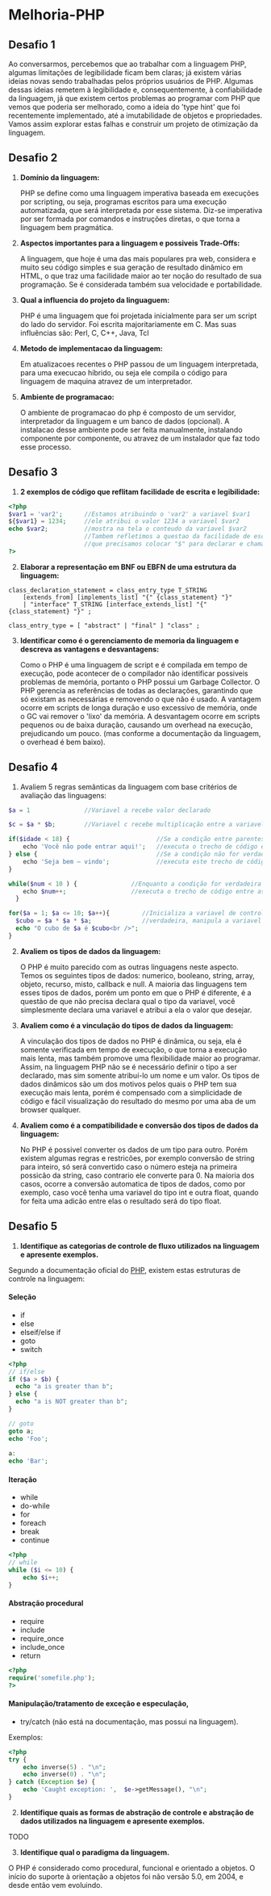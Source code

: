 # Melhoria-PHP

## Desafio 1 

Ao conversarmos, percebemos que ao trabalhar com a linguagem PHP, algumas limitações de legibilidade ficam bem claras; já existem várias ideias novas sendo trabalhadas pelos próprios usuários de PHP. Algumas dessas ideias remetem à legibilidade e, consequentemente, à confiabilidade da linguagem, já que existem certos problemas ao programar com PHP que vemos que poderia ser melhorado, como a ideia do 'type hint' que foi recentemente implementado, até a imutabilidade de objetos e propriedades. Vamos assim explorar estas falhas e construir um projeto de otimização da linguagem.

## Desafio 2

1. **Domínio da linguagem:**

	PHP se define como uma linguagem imperativa baseada em execuções por scripting, ou seja, programas escritos para uma execução automatizada, que será interpretada por esse sistema. Diz-se imperativa por ser formada por comandos e instruções diretas, o que torna a linguagem bem pragmática.

2. **Aspectos importantes para a linguagem e possiveis Trade-Offs:**

	A linguagem, que hoje é uma das mais populares pra web, considera e muito seu código simples e sua geração de resultado dinâmico em HTML, o que traz uma facilidade maior ao ter noção do resultado de sua programação. Se é considerada também sua velocidade e portabilidade.

3. **Qual a influencia do projeto da linguaguem:**

	PHP é uma linguagem que foi projetada inicialmente para ser um script do lado do servidor. Foi escrita majoritariamente em C. Mas suas influências são: Perl, C, C++, Java, Tcl  

4. **Metodo de implementacao da linguagem:**

	Em atualizacoes recentes o PHP passou de um linguagem interpretada, para uma execucao híbrido, ou seja ele compila o código para linguagem de maquina atravez de um interpretador.

5. **Ambiente de programacao:**

	O ambiente de programacao do php é composto de um servidor, interpretador da linguagem e um banco de dados (opcional). A instalacao desse ambiente pode ser feita manualmente, instalando componente por componente, ou atravez de um instalador que faz todo esse processo.

## Desafio 3

1. **2 exemplos de código que reflitam facilidade de escrita e legibilidade:**

```php
<?php
$var1 = 'var2';      //Estamos atribuindo o 'var2' a variavel $var1
${$var1} = 1234;     //ele atribui o valor 1234 a variavel $var2
echo $var2;          //mostra na tela o conteudo da variavel $var2
                     //Tambem refletimos a questao da facilidade de escrita, sendo
                     //que precisamos colocar "$" para declarar e chamar qualquer variavel
?>
```

2. **Elaborar a representação em BNF ou EBFN de uma estrutura da linguagem:**

```
class_declaration_statement = class_entry_type T_STRING
    [extends_from] [implements_list] "{" {class_statement} "}"
    | "interface" T_STRING [interface_extends_list] "{" {class_statement} "}" ;

class_entry_type = [ "abstract" | "final" ] "class" ;
``` 

3. **Identificar como é o gerenciamento de memoria da linguagem e descreva as vantagens e desvantagens:**

	Como o PHP é uma linguagem de script e é compilada em tempo de execução, pode acontecer de o compilador não identificar possiveis problemas de memória, portanto o PHP possui um Garbage Collector. O PHP gerencia as referências de todas as declarações, garantindo que só existam as necessárias e removendo o que não é usado. A vantagem ocorre em scripts de longa duração e uso excessivo de memória, onde o GC vai remover o 'lixo' da memória. A desvantagem ocorre em scripts pequenos ou de baixa duração, causando um overhead na execução, prejudicando um pouco. (mas conforme a documentação da linguagem, o overhead é bem baixo).

## Desafio 4

1. Avaliem 5 regras semânticas da linguagem com base critérios de avaliação das linguagens:

```php
$a = 1               //Variavel a recebe valor declarado
```

```php
$c = $a * $b;        //Variavel c recebe multiplicação entre a variavel a e b
```

```php
if($idade < 18) {                        //Se a condição entre parenteses for verdadeira 
    echo 'Você não pode entrar aqui!';   //executa o trecho de código entre as chaves
} else {                                 //Se a condição não for verdadeira então
    echo 'Seja bem – vindo';             //executa este trecho de código entre as chaves
} 
```

```php                         
while($num < 10 ) {               //Enquanto a condição for verdadeira
    echo $num++;                  //executa o trecho de código entre as chaves
  }
```

```php 
for($a = 1; $a <= 10; $a++){         //Inicializa a variavel de controle, executa o laço de repetição enquanto a condição for 
  $cubo = $a * $a * $a;              //verdadeira, manipula a variavel de controle e executa o trecho de código entre chaves
  echo "O cubo de $a é $cubo<br />";
}
```

2. **Avaliem os tipos de dados da linguagem:**

	O PHP é muito parecido com as outras linguagens neste aspecto. Temos os seguintes tipos de dados: numerico, booleano, string, array, objeto, recurso, misto, callback e null. A maioria das linguagens tem esses tipos de dados, porém um ponto em que o PHP é diferente, é a questão de que não precisa declara qual o tipo da variavel, você simplesmente declara uma variavel e atribui a ela o valor que desejar.

3. **Avaliem como é a vinculação do tipos de dados da linguagem:**

	A vinculação dos tipos de dados no PHP é dinâmica, ou seja, ela é somente verificada em tempo de execução, o que torna a execução mais lenta, mas também promove uma flexibilidade maior ao programar. Assim, na linguagem PHP não se é necessário definir o tipo a ser declarado, mas sim somente atribuí-lo um nome e um valor.
	Os tipos de dados dinâmicos são um dos motivos pelos quais o PHP tem sua execução mais lenta, porém é  compensado com a simplicidade de código e fácil visualização do resultado do mesmo por uma aba de um browser qualquer.


4. **Avaliem como é a compatibilidade e conversão dos tipos de dados da linguagem:**

	No PHP é possivel converter os dados de um tipo para outro. Porém existem algumas regras e restricões, por exemplo conversão de string para inteiro, só será convertido caso o número esteja na primeira possicão da string, caso contrario ele converte para 0. Na maioria dos casos, ocorre a conversão automatica de tipos de dados, como por exemplo, caso você tenha uma variavel do tipo int e outra float, quando for feita uma adicão entre elas o resultado será do tipo float.

## Desafio 5

1. **Identifique as categorias de controle de fluxo utilizados na linguagem e apresente exemplos.**

Segundo a documentação oficial do [PHP](https://secure.php.net/manual/en/language.control-structures.php), existem estas estruturas de controle na linguagem:

#### Seleção

* if
* else
* elseif/else if
* goto
* switch

```php
<?php
// if/else
if ($a > $b) {
  echo "a is greater than b";
} else {
  echo "a is NOT greater than b";
}

// goto
goto a;
echo 'Foo';
 
a:
echo 'Bar';
```

#### Iteração

* while
* do-while
* for
* foreach
* break
* continue

```php
<?php
// while
while ($i <= 10) {
    echo $i++;  
}
```

#### Abstração procedural

* require
* include
* require_once
* include_once
* return

```php
<?php
require('somefile.php');
?>
```

#### Manipulação/tratamento de exceção e especulação, 

* try/catch (não está na documentação, mas possui na linguagem).

Exemplos:

```php
<?php
try {
    echo inverse(5) . "\n";
    echo inverse(0) . "\n";
} catch (Exception $e) {
    echo 'Caught exception: ',  $e->getMessage(), "\n";
}
```

2. **Identifique quais as formas de abstração de controle e abstração de dados utilizados na linguagem e apresente exemplos.**

TODO

3. **Identifique qual o paradigma da linguagem.**

O PHP é considerado como procedural, funcional e orientado a objetos. O início do suporte à orientação a objetos foi não versão 5.0, em 2004, e desde então vem evoluindo.
